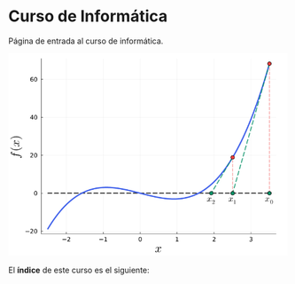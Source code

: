 # Curso de Informática

Página de entrada al curso de informática.

![](assets/newton_sketch.png)

El **índice** de este curso es el siguiente:

```{tableofcontents}

```

